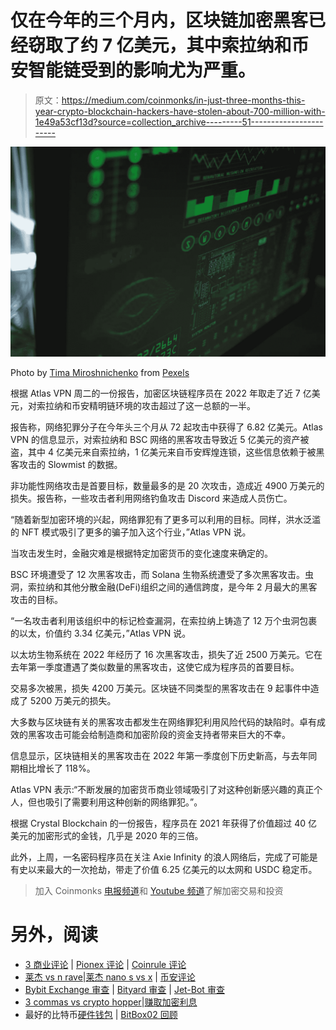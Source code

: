 # 仅在今年的三个月内，区块链加密黑客已经窃取了约 7 亿美元，其中索拉纳和币安智能链受到的影响尤为严重。

> 原文：<https://medium.com/coinmonks/in-just-three-months-this-year-crypto-blockchain-hackers-have-stolen-about-700-million-with-1e49a53cf13d?source=collection_archive---------51----------------------->

![](img/4fd2334e5fa52319e0f9b11a39ce781c.png)

Photo by [Tima Miroshnichenko](https://www.pexels.com/@tima-miroshnichenko?utm_content=attributionCopyText&utm_medium=referral&utm_source=pexels) from [Pexels](https://www.pexels.com/photo/close-up-view-of-system-hacking-5380618/?utm_content=attributionCopyText&utm_medium=referral&utm_source=pexels)

根据 Atlas VPN 周二的一份报告，加密区块链程序员在 2022 年取走了近 7 亿美元，对索拉纳和币安精明链环境的攻击超过了这一总额的一半。

报告称，网络犯罪分子在今年头三个月从 72 起攻击中获得了 6.82 亿美元。Atlas VPN 的信息显示，对索拉纳和 BSC 网络的黑客攻击导致近 5 亿美元的资产被盗，其中 4 亿美元来自索拉纳，1 亿美元来自币安辉煌连锁，这些信息依赖于被黑客攻击的 Slowmist 的数据。

非功能性网络攻击是首要目标，数量最多的是 20 次攻击，造成近 4900 万美元的损失。报告称，一些攻击者利用网络钓鱼攻击 Discord 来造成人员伤亡。

“随着新型加密环境的兴起，网络罪犯有了更多可以利用的目标。同样，洪水泛滥的 NFT 模式吸引了更多的骗子加入这个行业，”Atlas VPN 说。

当攻击发生时，金融灾难是根据特定加密货币的变化速度来确定的。

BSC 环境遭受了 12 次黑客攻击，而 Solana 生物系统遭受了多次黑客攻击。虫洞，索拉纳和其他分散金融(DeFi)组织之间的通信跨度，是今年 2 月最大的黑客攻击的目标。

“一名攻击者利用该组织中的标记检查漏洞，在索拉纳上铸造了 12 万个虫洞包裹的以太，价值约 3.34 亿美元，”Atlas VPN 说。

以太坊生物系统在 2022 年经历了 16 次黑客攻击，损失了近 2500 万美元。它在去年第一季度遭遇了类似数量的黑客攻击，这使它成为程序员的首要目标。

交易多次被黑，损失 4200 万美元。区块链不同类型的黑客攻击在 9 起事件中造成了 5200 万美元的损失。

大多数与区块链有关的黑客攻击都发生在网络罪犯利用风险代码的缺陷时。卓有成效的黑客攻击可能会给制造商和加密阶段的资金支持者带来巨大的不幸。

信息显示，区块链相关的黑客攻击在 2022 年第一季度创下历史新高，与去年同期相比增长了 118%。

Atlas VPN 表示:“不断发展的加密货币商业领域吸引了对这种创新感兴趣的真正个人，但也吸引了需要利用这种创新的网络罪犯。”。

根据 Crystal Blockchain 的一份报告，程序员在 2021 年获得了价值超过 40 亿美元的加密形式的金钱，几乎是 2020 年的三倍。

此外，上周，一名密码程序员在关注 Axie Infinity 的浪人网络后，完成了可能是有史以来最大的一次抢劫，带走了价值 6.25 亿美元的以太网和 USDC 稳定币。

> 加入 Coinmonks [电报频道](https://t.me/coincodecap)和 [Youtube 频道](https://www.youtube.com/c/coinmonks/videos)了解加密交易和投资

# 另外，阅读

*   [3 商业评论](/coinmonks/3commas-review-an-excellent-crypto-trading-bot-2020-1313a58bec92) | [Pionex 评论](https://coincodecap.com/pionex-review-exchange-with-crypto-trading-bot) | [Coinrule 评论](/coinmonks/coinrule-review-2021-a-beginner-friendly-crypto-trading-bot-daf0504848ba)
*   [莱杰 vs n rave](/coinmonks/ledger-vs-ngrave-zero-7e40f0c1d694)|[莱杰 nano s vs x](/coinmonks/ledger-nano-s-vs-x-battery-hardware-price-storage-59a6663fe3b0) | [币安评论](/coinmonks/binance-review-ee10d3bf3b6e)
*   [Bybit Exchange 审查](/coinmonks/bybit-exchange-review-dbd570019b71) | [Bityard 审查](https://coincodecap.com/bityard-reivew) | [Jet-Bot 审查](https://coincodecap.com/jet-bot-review)
*   [3 commas vs crypto hopper](/coinmonks/3commas-vs-pionex-vs-cryptohopper-best-crypto-bot-6a98d2baa203)|[赚取加密利息](/coinmonks/earn-crypto-interest-b10b810fdda3)
*   最好的比特币[硬件钱包](/coinmonks/hardware-wallets-dfa1211730c6) | [BitBox02 回顾](/coinmonks/bitbox02-review-your-swiss-bitcoin-hardware-wallet-c36c88fff29)